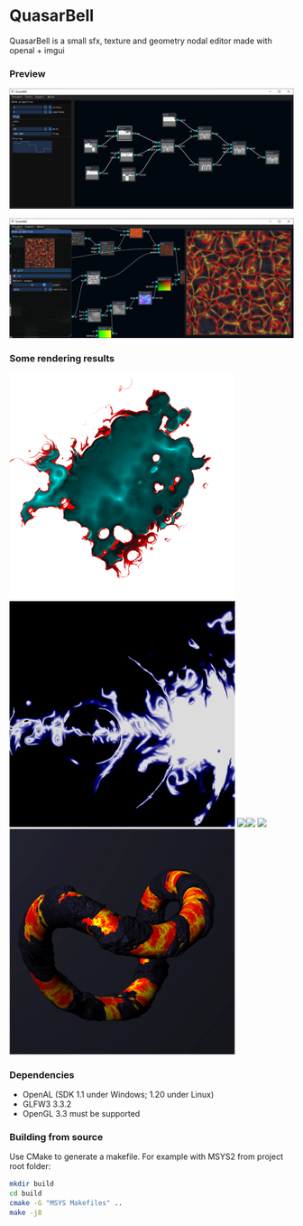 # QuasarBell
QuasarBell is a small sfx, texture and geometry nodal editor made with openal + imgui

### Preview

![preview_nodal](demo/preview_nodal.png)

![preview_texture](demo/preview_texture.jpg)

### Some rendering results

<img src="demo/results/render01.png" width="400"><img src="demo/results/render02.png" width="400">
<img src="demo/results/anim01.gif" width="400"><img src="demo/results/anim02.gif" width="400">
<img src="demo/results/rot_planet.gif" width="400"><img src="demo/results/lava_torus.gif" width="400">

### Dependencies
- OpenAL (SDK 1.1 under Windows; 1.20 under Linux)
- GLFW3 3.3.2
- OpenGL 3.3 must be supported

### Building from source
Use CMake to generate a makefile. For example with MSYS2 from project root folder:
```bash
mkdir build
cd build
cmake -G "MSYS Makefiles" ..
make -j8
```
